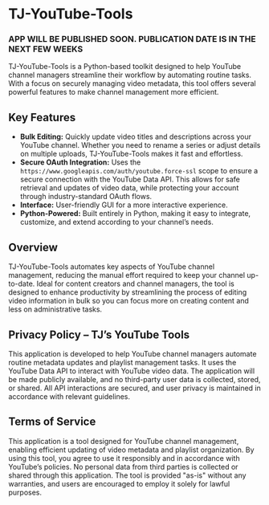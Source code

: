 # TJ-YouTube-Tools

### APP WILL BE PUBLISHED SOON. PUBLICATION DATE IS IN THE NEXT FEW WEEKS

TJ-YouTube-Tools is a Python-based toolkit designed to help YouTube channel managers streamline their workflow by automating routine tasks. With a focus on securely managing video metadata, this tool offers several powerful features to make channel management more efficient.

## Key Features

- **Bulk Editing:** Quickly update video titles and descriptions across your YouTube channel. Whether you need to rename a series or adjust details on multiple uploads, TJ-YouTube-Tools makes it fast and effortless.
- **Secure OAuth Integration:** Uses the `https://www.googleapis.com/auth/youtube.force-ssl` scope to ensure a secure connection with the YouTube Data API. This allows for safe retrieval and updates of video data, while protecting your account through industry-standard OAuth flows.
- **Interface:** User-friendly GUI for a more interactive experience.  
- **Python-Powered:** Built entirely in Python, making it easy to integrate, customize, and extend according to your channel’s needs.

## Overview

TJ-YouTube-Tools automates key aspects of YouTube channel management, reducing the manual effort required to keep your channel up-to-date. Ideal for content creators and channel managers, the tool is designed to enhance productivity by streamlining the process of editing video information in bulk so you can focus more on creating content and less on administrative tasks.


## Privacy Policy – TJ’s YouTube Tools
This application is developed to help YouTube channel managers automate routine metadata updates and playlist management tasks. It uses the YouTube Data API to interact with YouTube video data. The application will be made publicly available, and no third-party user data is collected, stored, or shared. All API interactions are secured, and user privacy is maintained in accordance with relevant guidelines.

## Terms of Service

This application is a tool designed for YouTube channel management, enabling efficient updating of video metadata and playlist organization. By using this tool, you agree to use it responsibly and in accordance with YouTube’s policies. No personal data from third parties is collected or shared through this application. The tool is provided "as-is" without any warranties, and users are encouraged to employ it solely for lawful purposes.
